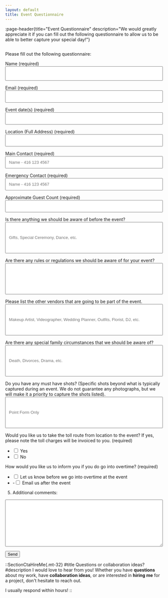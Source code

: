```yaml
---
layout: default
title: Event Questionnaire
---
```


:page-header{title="Event Questionnaire" description="We would greatly appreciate it if you can fill out the following questionnaire to allow us to be able to better capture your special day!"}

##

<form
  action="https://formspree.io/f/xlekqgqa"
  method="POST"
>

Please fill out the following questionnaire:

Name (required)
<input type="text" name="name" style="color: black; height: 46px; width: 100%; padding: 10px;" aria-required="true">

Email (required)
<input type="email" name="email" style="color: black; width: 100%; padding: 10px;" aria-required="true">

Event date(s) (required)
<input type="email" name="date" style="color: black; width: 100%; padding: 10px;" aria-required="true">

Location (Full Address) (required)
<input type="email" name="location" style="color: black; width: 100%; padding: 10px;" aria-required="true">

Main Contact (required)
<input type="email" name="contact" style="color: black; width: 100%; padding: 10px;" placeholder="Name - 416 123 4567" aria-required="true">

Emergency Contact (required)
<input type="email" name="emergency" style="color: black; width: 100%; padding: 10px;" placeholder="Name - 416 123 4567" aria-required="true">

Approximate Guest Count (required)
<input type="email" name="guest" style="color: black; width: 100%; padding: 10px;" aria-required="true">

Is there anything we should be aware of before the event?
<input type="email" name="aware" style="color: black; width: 100%; padding: 10px; height: 100px;" placeholder="Gifts, Special Ceremony, Dance, etc.">

Are there any rules or regulations we should be aware of for your event?
<input type="email" name="regulations" style="color: black; width: 100%; padding: 10px; height: 100px;">

Please list the other vendors that are going to be part of the event.
<input type="email" name="vendors" style="color: black; width: 100%; padding: 10px; height: 100px;" placeholder="Makeup Artist, Videographer, Wedding Planner, Outfits, Florist, DJ, etc.">

Are there any special family circumstances that we should be aware of?
<input type="email" name="family" style="color: black; width: 100%; padding: 10px; height: 100px;" placeholder="Death, Divorces, Drama, etc.">

Do you have any must have shots? (Specific shots beyond what is typically captured during an event. We do not guarantee any photographs, but we will make it a priority to capture the shots listed).
<input type="email" name="shots" style="color: black; width: 100%; padding: 10px; height: 100px;" placeholder="Point Form Only">

Would you like us to take the toll route from location to the event? If yes, please note the toll charges will be invoiced to you.
(required)
  - <input type="checkbox" name="toll" value="Yes"> Yes
  - <input type="checkbox" name="toll" value="No"> No

How would you like us to inform you if you do go into overtime?
(required)
  - <input type="checkbox" name="overtime" value="Let us know before we go into overtime at the event"> Let us know before we go into overtime at the event
  - -<input type="checkbox" name="overtime" value="Email us after the event"> Email us after the event

5. Additional comments:
<textarea name="comments" style="color: black; width: 100%; height: 150px; padding: 10px; font-size: 14px;"></textarea>

  <button type="submit">Send</button>
</form>





::SectionCtaHireMe{.mt-32}
#title
Questions or collaboration ideas?
#description
I would love to hear from you! Whether you have __questions__ about my work, have __collaboration ideas__, or are interested in __hiring me__ for a project, don't hesitate to reach out.

I usually respond within hours!
::
